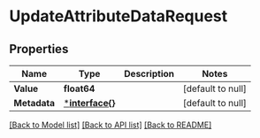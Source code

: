 # UpdateAttributeDataRequest

## Properties
Name | Type | Description | Notes
------------ | ------------- | ------------- | -------------
**Value** | **float64** |  | [default to null]
**Metadata** | [***interface{}**](interface{}.md) |  | [default to null]

[[Back to Model list]](../README.md#documentation-for-models) [[Back to API list]](../README.md#documentation-for-api-endpoints) [[Back to README]](../README.md)

